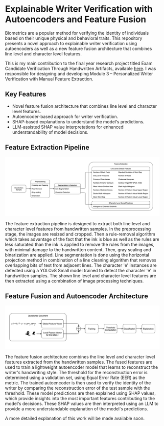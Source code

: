 # Explainable Writer Verification with Autoencoders and Feature Fusion

Biometrics are a popular method for verifying the identity of individuals based on their unique physical and behavioral traits. This repository presents a novel approach to explainable writer verification using autoencoders as well as a new feature fusion architecture that combines line level and character level features.

This is my main contribution to the final year research project titled Exam Candidate Verification Through Handwritten Artifacts, available [here](https://github.com/hasathcharu/exam-candidate-verification). I was responsible for designing and developing Module 3 – Personalized Writer Verification with Manual Feature Extraction.

## Key Features

- Novel feature fusion architecture that combines line level and character level features.
- Autoencoder-based approach for writer verification.
- SHAP-based explanations to understand the model's predictions.
- LLM-assisted SHAP value interpretations for enhanced understandability of model decisions.

## Feature Extraction Pipeline

![Feature Extraction Pipeline](assets/feature_extraction.svg)

The feature extraction pipeline is designed to extract both line level and character level features from handwritten samples. In the preprocessing stage, the images are resized and cropped. Then a rule-removal algorithm which takes advantage of the fact that the ink is blue as well as the rules are less saturated than the ink is applied to remove the rules from the images, with minimal damage to the handwritten content. Then, gray scaling and binarization are applied. Line segmentation is done using the horizontal projection method in combination of a line cleaning algorithm that removes overlapping bits of text from adjacent lines. The character 'e' instances are detected using a YOLOv8 Small model trained to detect the character 'e' in handwritten samples. The shown line level and character level features are then extracted using a combination of image processing techniques.

## Feature Fusion and Autoencoder Architecture

![Feature Fusion and Autoencoder Architecture](assets/training_pipeline.svg)

The feature fusion architecture combines the line level and character level features extracted from the handwritten samples. The fused features are used to train a lightweight autoencoder model that learns to reconstruct the writer's handwriting style. The threshold for the reconstruction error is determined using a validation set, using Equal Error Rate (EER) as the metric. The trained autoencoder is then used to verify the identity of the writer by comparing the reconstruction error of the test sample with the threshold. These model predictions are then explained using SHAP values, which provide insights into the most important features contributing to the model's decisions. These SHAP values are then interpreted using an LLM to provide a more understandable explanation of the model's predictions.

A more detailed explanation of this work will be made available soon.